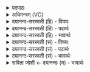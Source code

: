 <details><summary>पदपाठः</summary>

र॒ज॒ताः। हरि॑णीः। सीसाः॑। युजः॑। यु॒ज्य॒न्ते॒। कर्म॑भिरिति॒ कर्म॑ऽभिः। अश्व॑स्य। वा॒जिनः॑। त्व॒चि। सिमाः॑। श॒म्य॒न्तु॒। शम्य॑न्तीः। ३७।
</details>

<details><summary>अधिमन्त्रम् (VC)</summary>

- स्त्रियो देवताः
- प्रजापतिर्ऋषिः
- अनुष्टुप्
- गान्धारः
</details>

<details><summary>दयानन्द-सरस्वती (हि) - विषयः</summary>

फिर वे कैसी हों, इस विषय को अगले मन्त्र में कहा है ॥
</details>

<details><summary>दयानन्द-सरस्वती (हि) - पदार्थः</summary>

पदार्थान्वयभाषाः -  जैसे स्वयंवर विवाह से विवाही हुई स्त्री (वाजिनः) प्रशंसित बलयुक्त (अश्वस्य) उत्तम गुणों में व्याप्त अपने पति के (त्वचि) उढ़ाने में (युज्यन्ते) संयुक्त की जाती अर्थात् पति को वस्त्र उढ़ाने आदि सेवा में लगाई जाती हैं, वैसे (कर्मभिः) धर्मयुक्त क्रियाओं से (रजताः) अनुराग अर्थात् प्रीति को प्राप्त हुई (हरिणीः) जिनका प्रशंसित स्वीकार करना है, वे (सीसाः) प्रेमवाली (युजः) सावधानचित्त, उचित काम करनेवाली (शम्यन्तीः) शान्ति को प्राप्त होती वा प्राप्त कराती हुई वा (सिमाः) प्रेम से बँधी स्त्री अपने हृदय से प्रिय पतियों को प्राप्त हो के (शम्यन्तु) आनन्द भोगें ॥३७ ॥
</details>

<details><summary>दयानन्द-सरस्वती (हि) - भावार्थः</summary>

भावार्थभाषाः -  हे मनुष्यो ! जो विद्या और अच्छी शिक्षा से युक्त आप विवाह को प्राप्त स्त्री-पुरुष अपनी इच्छा से एक-दूसरे से प्रीति किये हुए विवाह को करते हैं, वे लावण्य अर्थात् अतिसुन्दरता गुण और उत्तम स्वभावयुक्त सन्तानों को उत्पन्न कर सदा आनन्दयुक्त होते हैं ॥३७ ॥
</details>

<details><summary>दयानन्द-सरस्वती (सं) - विषयः</summary>

पुनस्ताः कीदृशो भवेयुरित्याह ॥
</details>

<details><summary>दयानन्द-सरस्वती (सं) - पदार्थः</summary>

पदार्थान्वयभाषाः -  यथा स्वयंवरा वाजिनोऽश्वस्य त्वचि संयुज्यन्ते तथा कर्मभी रजता हरिणीः सीसा युजः शम्यन्तीः सिमा हृद्यान् पतीन् प्राप्य शम्यन्तु ॥३७ ॥
</details>

<details><summary>दयानन्द-सरस्वती (सं) - भावार्थः</summary>

भावार्थभाषाः -  हे मनुष्याः ! ये सुशिक्षिताः स्वयंवरा भूत्वा स्त्रीपुरुषाः स्वेच्छया परस्परस्मिन् प्रीता विवाहं कुर्वन्ति, ते भद्रान् लावण्यगुणस्वभावयुक्तान् सन्तानानुत्पाद्य सदानन्दन्ति ॥३७ ॥
</details>

<details><summary>सविता जोशी ← दयानन्दः (म) - भावार्थः</summary>

भावार्थभाषाः -  हे माणसांनो ! विद्या व चांगले शिक्षण यांनी युक्त जे विवाहेच्छू स्री-पुरुष एकमेकांवर प्रेम करून विवाह करतात ते अतिसुंदर, गुणवान व उत्तम स्वभाव असलेल्या संतानांना उत्पन्न करून नेहमी आनंदात राहतात.
</details>